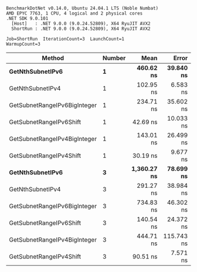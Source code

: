 ```

BenchmarkDotNet v0.14.0, Ubuntu 24.04.1 LTS (Noble Numbat)
AMD EPYC 7763, 1 CPU, 4 logical and 2 physical cores
.NET SDK 9.0.101
  [Host]   : .NET 9.0.0 (9.0.24.52809), X64 RyuJIT AVX2
  ShortRun : .NET 9.0.0 (9.0.24.52809), X64 RyuJIT AVX2

Job=ShortRun  IterationCount=3  LaunchCount=1  
WarmupCount=3  

```
| Method                       | Number | Mean        | Error      | StdDev   | Min         | Max         | Gen0   | Allocated |
|----------------------------- |------- |------------:|-----------:|---------:|------------:|------------:|-------:|----------:|
| **GetNthSubnetIPv6**             | **1**      |   **460.62 ns** |  **39.840 ns** | **2.184 ns** |   **458.59 ns** |   **462.93 ns** | **0.0381** |     **640 B** |
| GetNthSubnetIPv4             | 1      |   102.95 ns |   6.583 ns | 0.361 ns |   102.54 ns |   103.21 ns | 0.0095 |     160 B |
| GetSubnetRangeIPv6BigInteger | 1      |   234.71 ns |  35.602 ns | 1.951 ns |   233.47 ns |   236.96 ns | 0.0257 |     432 B |
| GetSubnetRangeIPv6Shift      | 1      |    42.69 ns |  10.033 ns | 0.550 ns |    42.07 ns |    43.10 ns | 0.0095 |     160 B |
| GetSubnetRangeIPv4BigInteger | 1      |   143.01 ns |  26.499 ns | 1.453 ns |   141.42 ns |   144.26 ns | 0.0124 |     208 B |
| GetSubnetRangeIPv4Shift      | 1      |    30.19 ns |   9.677 ns | 0.530 ns |    29.76 ns |    30.79 ns | 0.0105 |     176 B |
| **GetNthSubnetIPv6**             | **3**      | **1,360.27 ns** |  **78.699 ns** | **4.314 ns** | **1,356.61 ns** | **1,365.02 ns** | **0.1183** |    **2000 B** |
| GetNthSubnetIPv4             | 3      |   291.27 ns |  38.984 ns | 2.137 ns |   288.99 ns |   293.22 ns | 0.0286 |     480 B |
| GetSubnetRangeIPv6BigInteger | 3      |   734.83 ns |  46.302 ns | 2.538 ns |   732.97 ns |   737.72 ns | 0.0772 |    1296 B |
| GetSubnetRangeIPv6Shift      | 3      |   140.54 ns |  24.372 ns | 1.336 ns |   139.20 ns |   141.87 ns | 0.0286 |     480 B |
| GetSubnetRangeIPv4BigInteger | 3      |   444.71 ns | 115.743 ns | 6.344 ns |   441.01 ns |   452.03 ns | 0.0372 |     624 B |
| GetSubnetRangeIPv4Shift      | 3      |    90.51 ns |   7.571 ns | 0.415 ns |    90.06 ns |    90.88 ns | 0.0315 |     528 B |
